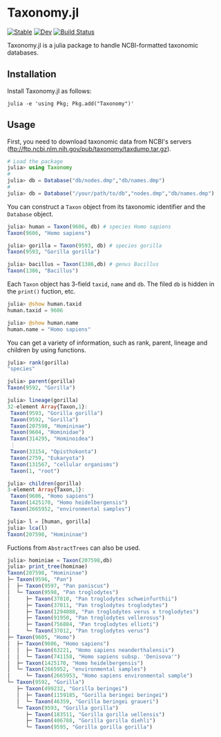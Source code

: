 # Taxonomy.jl

[![Stable](https://img.shields.io/badge/docs-stable-blue.svg)](https://banhbio.github.io/Taxonomy.jl/stable)
[![Dev](https://img.shields.io/badge/docs-dev-blue.svg)](https://banhbio.github.io/Taxonomy.jl/dev)
[![Build Status](https://travis-ci.com/banhbio/Taxonomy.jl.svg?branch=master)](https://travis-ci.com/banhbio/Taxonomy.jl)

Taxonomy.jl is a julia package to handle NCBI-formatted taxonomic databases.

Installation
------------
Install Taxonomy.jl as follows:
```
julia -e 'using Pkg; Pkg.add("Taxonomy")'
```

Usage
-----
First, you need to download taxonomic data from NCBI's servers (ftp://ftp.ncbi.nlm.nih.gov/pub/taxonomy/taxdump.tar.gz).
```julia
# Load the package
julia> using Taxonomy
#
julia> db = Database("db/nodes.dmp","db/names.dmp")
#
julia> db = Database("/your/path/to/db","nodes.dmp","db/names.dmp")
```

You can construct a `Taxon` object from its taxonomic identifier and the `Database` object.


```julia
julia> human = Taxon(9606, db) # species Homo sapiens
Taxon(9606, "Homo sapiens")

julia> gorilla = Taxon(9593, db) # species gorilla
Taxon(9593, "Gorilla gorilla")

julia> bacillus = Taxon(1386,db) # genus Bacillus
Taxon(1386, "Bacillus")
```
Each `Taxon` object has 3-field `taxid`, `name` and `db`. The filed `db` is hidden in the `print()` fuction, etc.

```julia
julia> @show human.taxid
human.taxid = 9606

julia> @show human.name
human.name = "Homo sapiens"
```
You can get a variety of information, such as rank, parent, lineage and children by using functions.
```julia
julia> rank(gorilla)
"species"

julia> parent(gorilla)
Taxon(9592, "Gorilla")
```
```julia
julia> lineage(gorilla)
32-element Array{Taxon,1}:
 Taxon(9593, "Gorilla gorilla")
 Taxon(9592, "Gorilla")
 Taxon(207598, "Homininae")
 Taxon(9604, "Hominidae")
 Taxon(314295, "Hominoidea")
 ⋮
 Taxon(33154, "Opisthokonta")
 Taxon(2759, "Eukaryota")
 Taxon(131567, "cellular organisms")
 Taxon(1, "root")
```
```julia
julia> children(gorilla)
3-element Array{Taxon,1}:
 Taxon(9606, "Homo sapiens")
 Taxon(1425170, "Homo heidelbergensis")
 Taxon(2665952, "environmental samples")
```
```julia
julia> l = [human, gorilla]
julia> lca(l)
Taxon(207598, "Homininae")
```

Fuctions from `AbstractTrees` can also be used.
```julia
julia> hominiae = Taxon(207598,db)
julia> print_tree(hominae)
Taxon(207598, "Homininae")
├─ Taxon(9596, "Pan")
│  ├─ Taxon(9597, "Pan paniscus")
│  └─ Taxon(9598, "Pan troglodytes")
│     ├─ Taxon(37010, "Pan troglodytes schweinfurthii")
│     ├─ Taxon(37011, "Pan troglodytes troglodytes")
│     ├─ Taxon(1294088, "Pan troglodytes verus x troglodytes")
│     ├─ Taxon(91950, "Pan troglodytes vellerosus")
│     ├─ Taxon(756884, "Pan troglodytes ellioti")
│     └─ Taxon(37012, "Pan troglodytes verus")
├─ Taxon(9605, "Homo")
│  ├─ Taxon(9606, "Homo sapiens")
│  │  ├─ Taxon(63221, "Homo sapiens neanderthalensis")
│  │  └─ Taxon(741158, "Homo sapiens subsp. 'Denisova'")
│  ├─ Taxon(1425170, "Homo heidelbergensis")
│  └─ Taxon(2665952, "environmental samples")
│     └─ Taxon(2665953, "Homo sapiens environmental sample")
└─ Taxon(9592, "Gorilla")
   ├─ Taxon(499232, "Gorilla beringei")
   │  ├─ Taxon(1159185, "Gorilla beringei beringei")
   │  └─ Taxon(46359, "Gorilla beringei graueri")
   └─ Taxon(9593, "Gorilla gorilla")
      ├─ Taxon(183511, "Gorilla gorilla uellensis")
      ├─ Taxon(406788, "Gorilla gorilla diehli")
      └─ Taxon(9595, "Gorilla gorilla gorilla")
```